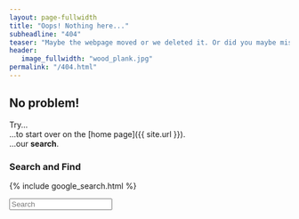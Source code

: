```yaml
---
layout: page-fullwidth
title: "Oops! Nothing here..."
subheadline: "404"
teaser: "Maybe the webpage moved or we deleted it. Or did you maybe mistype the URL?"
header:
   image_fullwidth: "wood_plank.jpg"
permalink: "/404.html"
---
```

## No problem!

Try...  
...to start over on the [home page]({{ site.url }}).  
...our **search**.


### Search and Find

{% include google_search.html %}

<form onsubmit="google_search()" >
  <input type="text" id="google-search" placeholder="Search">
</form>
